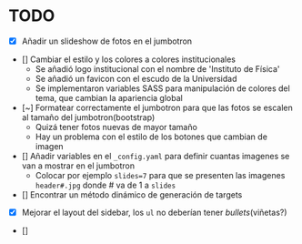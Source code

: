 # TODO

+ [x] Añadir un slideshow de fotos en el jumbotron  
+ [] Cambiar el estilo y los colores a colores institucionales
  * Se añadió logo institucional con el nombre de 'Instituto de Física'
  * Se añadió un favicon con el escudo de la Universidad
  * Se implementaron variables SASS para manipulación de colores del tema, que cambian la apariencia global
+ [~] Formatear correctamente el jumbotron para que las fotos se escalen al tamaño del jumbotron(bootstrap)  
  * Quizá tener fotos nuevas de mayor tamaño  
  * Hay un problema con el estilo de los botones que cambian de imagen
+ [] Añadir variables en el `_config.yaml` para definir cuantas imagenes se van a mostrar en el jumbotron  
  * Colocar por ejemplo `slides=7` para que se presenten las imagenes `header#.jpg` donde # va de 1 a `slides`  
+ [] Encontrar un método dinámico de generación de targets
+ [x] Mejorar el layout del sidebar, los `ul` no deberían tener _bullets_(viñetas?)
+ [] 
